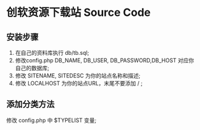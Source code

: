 # 创软资源下载站 Source Code

## 安装步骤
1. 在自己的资料库执行 db/tb.sql;  
2. 修改config.php DB_NAME, DB_USER, DB_PASSWORD,DB_HOST 对应你自己的数据库;  
3. 修改 SITENAME, SITEDESC 为你的站点名称和描述;  
4. 修改 LOCALHOST 为你的站点URL，末尾不要添加 / ;  

## 添加分类方法
修改 config.php 中 $TYPELIST 变量;

